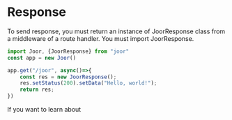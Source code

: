# Response
To send response, you must return an instance of JoorResponse class from a middleware of a route handler. You must import JoorResponse.

```typescript
import Joor, {JoorResponse} from "joor"
const app = new Joor()

app.get("/joor", async()=>{
    const res = new JoorResponse();
    res.setStatus(200).setData("Hello, world!");
    return res;
})

```

If you want to learn about 